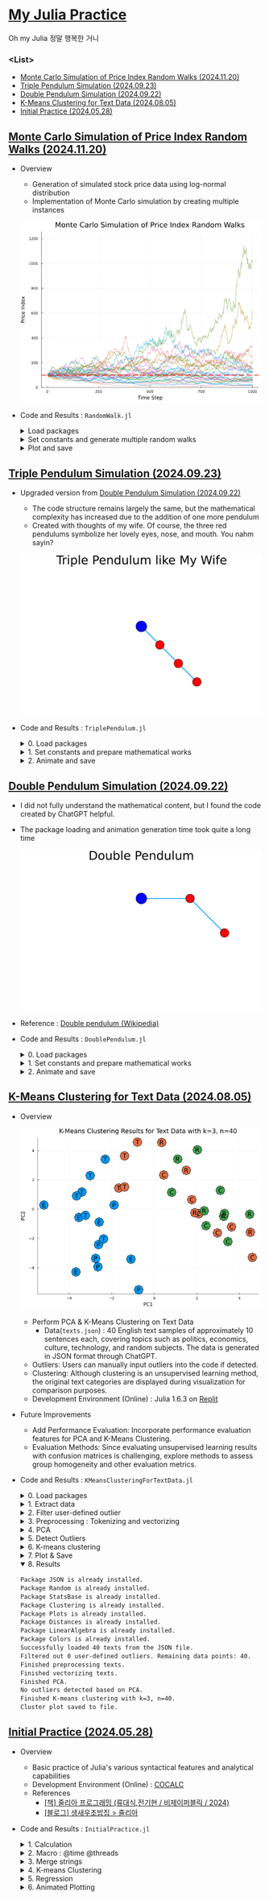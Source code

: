 # [My Julia Practice](/README.md#julia)

Oh my Julia 정말 행복한 거니


### \<List>

- [Monte Carlo Simulation of Price Index Random Walks (2024.11.20)](#monte-carlo-simulation-of-price-index-random-walks-20241120)
- [Triple Pendulum Simulation (2024.09.23)](#triple-pendulum-simulation-20240923)
- [Double Pendulum Simulation (2024.09.22)](#double-pendulum-simulation-20240922)
- [K-Means Clustering for Text Data (2024.08.05)](#k-means-clustering-for-text-data-20240805)
- [Initial Practice (2024.05.28)](#initial-practice-20240528)


## [Monte Carlo Simulation of Price Index Random Walks (2024.11.20)](#list)

- Overview
  - Generation of simulated stock price data using log-normal distribution
  - Implementation of Monte Carlo simulation by creating multiple instances

  ![Monte Carlo Simulation of Price Index Random Walks](./Images/random_walk.png)

- Code and Results : `RandomWalk.jl`
  <details>
    <summary>Load packages</summary>

  ```julia
  import Pkg

  # List of necessary packages
  packages = [
      "Distributions",
      "Plots"
  ]

  # Function to install a package if it's not already installed
  function install_if_needed(pkg::String)
      if !haskey(Pkg.project().dependencies, pkg)
          println("Installing package $(pkg)...")
          Pkg.add(pkg)
      end
  end

  # Install any missing packages from the list
  for pkg in packages
      install_if_needed(pkg)
  end

  @time using Distributions, Plots
  println("Packages loaded successfully.")
  ```
  </details>
  <details>
    <summary>Set constants and generate multiple random walks</summary>

  ```julia
  # Set simulation parameters
  n_steps = 1000       # Number of simulation steps
  n_simulations = 30   # Number of simulations
  initial_value = 100  # Initial price index
  μ = 0.0              # Mean of daily returns (log returns)
  σ = 0.03             # Standard deviation of daily returns (log returns)

  # Function to simulate price index random walks
  function generate_random_walk(n_steps, initial_value, μ, σ)
      returns = rand(Normal(μ, σ), n_steps)
      price_changes = exp.(cumsum(returns))
      return initial_value * price_changes
  end

  # Generate multiple random walks
  all_prices = [generate_random_walk(n_steps, initial_value, μ, σ) for _ in 1:n_simulations]
  ```
  </details>
  <details>
    <summary>Plot and save</summary>

  ```julia
  # Create the chart
  p = plot(title="Monte Carlo Simulation of Price Index Random Walks",
          xlabel="Time Step",
          ylabel="Price Index",
          legend=false,
          titlefont=font(16))

  # Plot each random walk
  for prices in all_prices
      plot!(p, 1:n_steps, prices, alpha=0.5, linewidth=1.5)
  end

  # Add a horizontal line for the initial price index
  hline!([initial_value], color=:red, linestyle=:dash, label="Initial Index", linewidth=2)

  # Customize the appearance
  plot!(p, size=(800, 600))
  plot!(p, ylims=(0, maximum([maximum(prices) for prices in all_prices]) * 1.1))

  # Save the chart
  file_name = "random_walk.png"
  savefig(p, "./Images/$(file_name)")
  println("Chart saved as $(file_name).")
  ```
  </details>


## [Triple Pendulum Simulation (2024.09.23)](#list)

- Upgraded version from [Double Pendulum Simulation (2024.09.22)](#double-pendulum-simulation-20240922)
  - The code structure remains largely the same, but the mathematical complexity has increased due to the addition of one more pendulum
  - Created with thoughts of my wife. Of course, the three red pendulums symbolize her lovely eyes, nose, and mouth. You nahm sayin?

  ![Triple Pendulum Simulation](./Images/triple_pendulum.gif)

- Code and Results : `TriplePendulum.jl`
  <details>
    <summary>0. Load packages</summary>

  ```julia
  using Pkg

  # List of necessary packages
  packages = [
      "Plots",               # For plotting the pendulum and animation
      "DifferentialEquations",# To solve the differential equations of motion
      "StaticArrays"          # For efficient small array operations
  ]

  # Function to install a package if it's not already installed
  function install_if_needed(pkg::String)
      if !haskey(Pkg.project().dependencies, pkg)
          println("Installing package $pkg...")
          Pkg.add(pkg)
      end
  end

  # Install any missing packages from the list
  for pkg in packages
      install_if_needed(pkg)
  end

  @time using Plots, DifferentialEquations, StaticArrays
  println("Packages loaded successfully.")
  ```
  </details>
  <details>
    <summary>1. Set constants and prepare mathematical works</summary>

  ```julia
  # Physical constants for the triple pendulum system
  g = 9.81   # Gravitational acceleration (m/s^2)
  L1, L2, L3 = 1.0, 1.0, 1.0   # Lengths of the rods (meters)
  m1, m2, m3 = 0.8, 1.0, 1.2   # Masses of the bobs (kg)

  # Equations of motion for the triple pendulum system
  function triple_pendulum!(du, u, p, t)
      θ1, θ2, θ3, ω1, ω2, ω3 = u   # Unpack current state variables
      Δθ12 = θ2 - θ1               # Angle difference between pendulums 1 and 2
      Δθ23 = θ3 - θ2               # Angle difference between pendulums 2 and 3

      # Denominators in the equations of motion, ensuring no division by zero
      denominator1 = (m1 + m2 + m3) * L1 - m2 * L1 * cos(Δθ12)^2 - m3 * L1 * cos(Δθ12)^2
      denominator2 = (m2 + m3) * L2 - m3 * L2 * cos(Δθ23)^2
      denominator3 = m3 * L3

      # First three components: angular velocities
      du[1] = ω1
      du[2] = ω2
      du[3] = ω3

      # Next three components: angular accelerations based on the equations of motion
      du[4] = (-g * (m1 + m2 + m3) * sin(θ1) - m2 * L2 * ω2^2 * sin(Δθ12) - m3 * L2 * ω2^2 * sin(Δθ12)) / denominator1
      du[5] = (-g * (m2 + m3) * sin(θ2) - m3 * L3 * ω3^2 * sin(Δθ23)) / denominator2
      du[6] = (-g * m3 * sin(θ3)) / denominator3
  end

  # Initial conditions: [θ1, θ2, θ3, ω1, ω2, ω3]
  # Pendulum angles are π/4 radians, and angular velocities are 0.
  u0 = [π/4, π/4, π/4, 0.0, 0.0, 0.0]

  # Time span for the simulation (0 to 40 seconds)
  tspan = (0.0, 40.0)

  # Define the ODE problem using the triple_pendulum! function
  prob = ODEProblem(triple_pendulum!, u0, tspan)

  # Solve the ODE with time step control, adjusting for small errors
  sol = solve(prob, Tsit5(), reltol=1e-8, abstol=1e-8, saveat=0.05)

  # Lists to store the trajectory of the third pendulum bob
  x3_traj = []
  y3_traj = []
  ```
  </details>
  <details>
    <summary>2. Animate and save</summary>

  ```julia
  # Frame rate for the animation
  fps = 30  # frames per second
  # Determine how many solution steps to skip to achieve desired fps
  frame_skip = max(Int(floor(length(sol.t) / (fps * (tspan[2] - tspan[1])))), 1)

  println("Creating the animation...")

  # Measure the time taken to create the animation
  @time begin
      anim = @animate for i in 1:frame_skip:length(sol.t)
          # Unpack the angles at the i-th time step
          θ1 = sol[i][1]
          θ2 = sol[i][2]
          θ3 = sol[i][3]

          # Calculate the positions of the pendulum bobs
          x1 = L1 * sin(θ1)
          y1 = -L1 * cos(θ1)
          x2 = x1 + L2 * sin(θ2)
          y2 = y1 - L2 * cos(θ2)
          x3 = x2 + L3 * sin(θ3)
          y3 = y2 - L3 * cos(θ3)

          # Save the position of the third pendulum bob for plotting its trajectory
          push!(x3_traj, x3)
          push!(y3_traj, y3)

          # Plot the pendulum configuration
          plot(legend=false, aspect_ratio=:equal, xlims=(-3.2, 3.2), ylims=(-3.2, 2.2), grid=false, framestyle=:none)
          plot!([0, x1, x2, x3], [0, y1, y2, y3], linewidth=2, label="")
          scatter!([x1, x2, x3], [y1, y2, y3], markercolor=:red, markersize=12)
          scatter!([0], [0], markercolor=:blue, markersize=15)

          # Plot the trajectory of the third pendulum bob
          plot!(x3_traj, y3_traj, linewidth=1, color=:grey)

          # Add title and adjust font size
          title!("Triple Pendulum like My Wife")
          plot!(titlefont = font(20))

          # Hide axis labels but keep the axes visible
          plot!(xlabel="", ylabel="", xticks=:none, yticks=:none)
      end
  end

  # Save the animation as a gif file
  filename = "triple_pendulum.gif"
  gif(anim, filename, fps=fps)
  ```
  </details>


## [Double Pendulum Simulation (2024.09.22)](#list)

- I did not fully understand the mathematical content, but I found the code created by ChatGPT helpful.
- The package loading and animation generation time took quite a long time

  ![Double Pendulum Simulation](./Images/double_pendulum.gif)

- Reference : [Double pendulum (Wikipedia)](https://en.wikipedia.org/wiki/Double_pendulum)
- Code and Results : `DoublePendulum.jl`
  <details>
    <summary>0. Load packages</summary>

  ```julia
  using Pkg

  # List of packages to check and install
  packages = [
      "Plots",
      "DifferentialEquations",
      "StaticArrays"
  ]

  # Function to install packages if they are not already installed
  function install_if_needed(pkg::String)
      if !haskey(Pkg.project().dependencies, pkg)
          println("Installing package: $pkg...")
          Pkg.add(pkg)
      end
  end

  # Install missing packages
  for pkg in packages
      install_if_needed(pkg)
  end

  @time using Plots, DifferentialEquations, StaticArrays
  println("Packages loaded successfully.")
  ```
  </details>
  <details>
    <summary>1. Set constants and prepare mathematical works</summary>

  ```julia
  # Physical constants
  g = 9.81    # Acceleration due to gravity (m/s^2)
  L1 = 1.0    # Length of the first rod (m)
  L2 = 1.0    # Length of the second rod (m)
  m1 = 1.0    # Mass of the first pendulum bob (kg)
  m2 = 1.0    # Mass of the second pendulum bob (kg)

  # Equations of motion for the double pendulum
  function double_pendulum!(du, u, p, t)
      θ1, θ2, ω1, ω2 = u
      Δθ = θ2 - θ1
      denominator1 = (m1 + m2) * L1 - m2 * L1 * cos(Δθ)^2
      denominator2 = (L2 / L1) * denominator1

      du[1] = ω1
      du[2] = ω2
      du[3] = (m2 * L1 * ω1^2 * sin(Δθ) * cos(Δθ) + m2 * g * sin(θ2) * cos(Δθ) + 
                m2 * L2 * ω2^2 * sin(Δθ) - (m1 + m2) * g * sin(θ1)) / denominator1
      du[4] = (-m2 * L2 * ω2^2 * sin(Δθ) * cos(Δθ) + (m1 + m2) * (g * sin(θ1) * cos(Δθ) - 
                L1 * ω1^2 * sin(Δθ) - g * sin(θ2))) / denominator2
  end

  # Initial conditions: [θ1, θ2, ω1, ω2] (angles in radians, angular velocities)
  u0 = [π/2, π/4, 0.0, 0.0]

  # Time span for simulation (extended time)
  tspan = (0.0, 40.0)  # Increased duration

  # Define the problem
  prob = ODEProblem(double_pendulum!, u0, tspan)

  # Solve the problem with time step control
  sol = solve(prob, Tsit5(), reltol=1e-8, abstol=1e-8, saveat=0.05)

  # Store the trajectory of the second pendulum bob
  x2_traj = []
  y2_traj = []
  ```
  </details>
  <details>
    <summary>2. Animate and save</summary>

  ```julia
  # Create an animation
  fps = 30  # Frames per second
  frame_skip = max(Int(floor(length(sol.t) / (fps * (tspan[2] - tspan[1])))), 1)

  println("Creating animation...")

  # Measure the time taken to create the animation
  @time begin
      anim = @animate for i in 1:frame_skip:length(sol.t)
          θ1 = sol[i][1]
          θ2 = sol[i][2]

          # Coordinates of the pendulum bobs
          x1 = L1 * sin(θ1)
          y1 = -L1 * cos(θ1)
          x2 = x1 + L2 * sin(θ2)
          y2 = y1 - L2 * cos(θ2)

          # Save second pendulum's position
          push!(x2_traj, x2)
          push!(y2_traj, y2)

          # Plot the double pendulum with fixed range, no grid, and axis
          plot(legend=false, aspect_ratio=:equal, xlims=(-2.2, 2.2), ylims=(-2.2, 0.7), grid=false, framestyle=:none)
          plot!([0, x1, x2], [0, y1, y2], linewidth=2, label="")
          scatter!([x1, x2], [y1, y2], markercolor=:red, markersize=12)
          scatter!([0], [0], markercolor=:blue, markersize=15)

          # Plot the solid line trajectory of the second pendulum
          plot!(x2_traj, y2_traj, linewidth=1, color=:grey)

          # Title and axis customization
          title!("Double Pendulum")
          plot!(titlefont = font(20))  # Set title font size

          plot!(xlabel="", ylabel="", xticks=:none, yticks=:none)  # Hide axis labels but keep axes
      end
  end

  # Save the animation as a gif
  filename = "double_pendulum.gif"
  gif(anim, filename, fps=fps)
  ```
  </details>


## [K-Means Clustering for Text Data (2024.08.05)](#list)

- Overview

  ![K-Means Clustering For Text Data](./Images/text_kmeans.png)

  - Perform PCA & K-Means Clustering on Text Data
    - Data(`texts.json`) : 40 English text samples of approximately 10 sentences each, covering topics such as politics, economics, culture, technology, and random subjects. The data is generated in JSON format through ChatGPT.
  - Outliers: Users can manually input outliers into the code if detected.
  - Clustering: Although clustering is an unsupervised learning method, the original text categories are displayed during visualization for comparison purposes.
  - Development Environment (Online) : Julia 1.6.3 on [Replit](https://replit.com/)
- Future Improvements
  - Add Performance Evaluation: Incorporate performance evaluation features for PCA and K-Means Clustering.
  - Evaluation Methods: Since evaluating unsupervised learning results with confusion matrices is challenging, explore methods to assess group homogeneity and other evaluation metrics.
- Code and Results : `KMeansClusteringForTextData.jl`
  <details>
    <summary>0. Load packages</summary>

  ```julia
  using Pkg

  # Check and install required packages if not already installed
  function install_if_needed(pkg::String)
      """
      Checks if a package is installed. If not, installs it.
      
      # Arguments
      - `pkg::String`: The name of the package to check and install.
      """
      if !haskey(Pkg.project().dependencies, pkg)
          println("Installing package $pkg...")
          Pkg.add(pkg)
      else
          println("Package $pkg is already installed.")
      end
  end

  # List of packages to check and install
  packages = [
      "JSON",
      "Random",
      "StatsBase",
      "Clustering",
      "Plots",
      "Distances",
      "LinearAlgebra",
      "Colors"
  ]

  # Install missing packages
  for pkg in packages
      install_if_needed(pkg)
  end

  using JSON
  using Random
  using StatsBase
  using Clustering
  using Plots
  using Distances
  using LinearAlgebra
  using Colors
  ```
  </details>
  <details>
    <summary>1. Extract data</summary>

  ```julia
  # Load texts from a JSON file
  function load_texts_from_json(file_path::String)
      """
      Loads text data from a JSON file.
      
      # Arguments
      - `file_path::String`: The path to the JSON file.
      
      # Returns
      - A list of text data from the JSON file.
      """
      data = JSON.parsefile(file_path)
      return data["texts"]
  end

  texts_data = load_texts_from_json("texts.json")
  println("Successfully loaded $(length(texts_data)) texts from the JSON file.")

  # Extract contents and categories from the text data
  indices = [item["index"] for item in texts_data]
  contents = [item["content"] for item in texts_data]
  categories = [item["category"] for item in texts_data]
  ```
  </details>
  <details>
    <summary>2. Filter user-defined outlier</summary>

  ```julia
  # Function to filter outliers
  function filter_outliers(X, indices_to_exclude)
      """
      Filters out specified outlier indices from the dataset.

      # Arguments
      - `X::Matrix{Float64}`: The dataset matrix.
      - `indices_to_exclude::Vector{Int}`: Indices of outliers to exclude.

      # Returns
      - A matrix with outliers filtered out.
      """
      return hcat([X[:, i] for i in 1:size(X, 2) if i ∉ indices_to_exclude]...)
  end

  # User-defined outlier indices (for further adjustments)
  user_outlier_indices = []

  # Filter contents and categories based on filtered_indices
  filtered_indices = vec(filter_outliers(reshape(indices, 1, length(indices)), user_outlier_indices))
  filtered_contents = [contents[i] for i in filtered_indices]
  filtered_categories = [categories[i] for i in filtered_indices]
  println("Filtered out $(length(user_outlier_indices)) user-defined outliers. Remaining data points: $(length(filtered_indices)).")
  ```
  </details>
  <details>
    <summary>3. Preprocessing : Tokenizing and vectorizing</summary>

  ```julia
  # Preprocess text by tokenizing and lowercasing
  function preprocess(text)
      """
      Preprocesses text by splitting into words and converting to lowercase.
      
      # Arguments
      - `text::String`: The text to preprocess.
      
      # Returns
      - A list of words from the preprocessed text.
      """
      words = split(lowercase(text), r"[^\w]+")
      filter!(word -> word != "", words)
      return words
  end

  # Create a corpus from the contents
  corpus = [preprocess(text) for text in filtered_contents]
  vocab = unique(reduce(vcat, corpus))
  println("Finished preprocessing texts.")

  # Convert text to vectors based on vocabulary
  function vectorize(text, vocab)
      """
      Converts a list of words to a vector based on the given vocabulary.

      # Arguments
      - `text::Vector{String}`: The list of words to vectorize.
      - `vocab::Vector{String}`: The vocabulary to use for vectorization.

      # Returns
      - A vector representing the frequency of each word in the vocabulary.
      """
      counts = countmap(text)
      return [get(counts, word, 0) for word in vocab]
  end

  # Vectorize all texts
  vectors = [vectorize(text, vocab) for text in corpus]
  X = hcat(vectors...)
  println("Finished vectorizing texts.")
  ```
  </details>
  <details>
    <summary>4. PCA</summary>

  ```julia
  # Perform PCA for dimensionality reduction
  function pca(X; k=2)
      """
      Applies Principal Component Analysis (PCA) for dimensionality reduction.

      # Arguments
      - `X::Matrix{Float64}`: The data matrix to reduce.
      - `k::Int`: The number of principal components to keep (default is 2).

      # Returns
      - A matrix with reduced dimensions based on PCA.
      """
      X_centered = X .- mean(X, dims=2)
      cov_matrix = X_centered * X_centered' / (size(X, 2) - 1)
      eigenvalues, eigenvectors = eigen(cov_matrix)
      sorted_indices = sortperm(eigenvalues, rev=true)
      top_indices = sorted_indices[1:k]
      return eigenvectors[:, top_indices]' * X_centered
  end

  # Perform PCA
  X_reduced = pca(X; k=2)
  println("Finished PCA.")
  ```
  </details>
  <details>
    <summary>5. Detect Outliers</summary>

  ```julia
  # Detect outliers from PCA results
  function detect_outliers_pca(X_reduced; iqr_multiplier=1.5)
      """
      Detects outliers based on the PCA results using IQR.

      # Arguments
      - `X_reduced::Matrix{Float64}`: The PCA-reduced data matrix.
      - `iqr_multiplier::Float64`: The multiplier for IQR to determine outliers.

      # Returns
      - Indices of the detected outliers.
      """
      n = size(X_reduced, 2)
      outlier_indices = Int[]

      for j in 1:size(X_reduced, 1)
          pc_values = X_reduced[j, :]
          q1 = quantile(pc_values, 0.25)
          q3 = quantile(pc_values, 0.75)
          iqr = q3 - q1
          lower_bound = q1 - iqr_multiplier * iqr
          upper_bound = q3 + iqr_multiplier * iqr
          outlier_indices_for_pc = findall(x -> x < lower_bound || x > upper_bound, pc_values)
          append!(outlier_indices, outlier_indices_for_pc)
      end

      return unique(outlier_indices)
  end

  # Function to print outlier texts
  function print_outlier_texts(texts, indices)
      """
      Prints the indices and truncated contents of texts that are considered outliers.

      # Arguments
      - `texts::Vector{String}`: The list of text contents.
      - `indices::Vector{Int}`: Indices of texts that are considered outliers.
      """
      if length(indices) > 0
          println("Detected outliers based on PCA:")
          for index in indices
              text = texts[index]
              truncated_text = length(text) > 50 ? text[1:50] * " ……" : text
              println("  Index $(filtered_indices[index]): $truncated_text")
          end
      else
          println("No outliers detected based on PCA.")
      end
  end

  # Detect outliers from PCA results
  outlier_indices = detect_outliers_pca(X_reduced)

  # Print detected outliers
  print_outlier_texts(filtered_contents, outlier_indices)
  ```
  </details>
  <details>
    <summary>6. K-means clustering</summary>

  ```julia
  # Perform K-means clustering
  function perform_kmeans(X, k; distance=Euclidean())
      """
      Performs K-means clustering on the data matrix.

      # Arguments
      - `X::Matrix{Float64}`: The data matrix to cluster.
      - `k::Int`: The number of clusters.
      - `distance::Function`: The distance function to use (default is Euclidean).

      # Returns
      - A Clustering.KMeans result.
      """
      return kmeans(X, k; distance=distance)
  end

  k = 3  # Set the desired number of clusters
  result = perform_kmeans(X, k)
  labels = result.assignments
  println("Finished K-means clustering with k=$k, n=$(length(filtered_indices)).")
  ```
  </details>
  <details>
    <summary>7. Plot & Save</summary>

  ```julia
  # Map categories to marker initials
  category_to_initial = Dict(
      "politics" => "P",
      "economics" => "E",
      "culture" => "C",
      "technology" => "T",
      "random" => "R"
  )
  marker_initials = [category_to_initial[category] for category in filtered_categories]

  # Plot clusters with category initials
  function save_clusters_plot(X_reduced, labels, marker_initials, k, filename="text_kmeans.png")
      """
      Saves a scatter plot of clustered data with category initials.

      # Arguments
      - `X_reduced::Matrix{Float64}`: The data matrix with reduced dimensions.
      - `labels::Vector{Int}`: Cluster labels for each data point.
      - `marker_initials::Vector{String}`: Initials representing categories.
      - `k::Int`: The number of clusters.
      - `filename::String`: The file name to save the plot (default is "text_kmeans.png").
      """
      p = scatter(X_reduced[1, :], X_reduced[2, :], group=labels, color=labels, 
                  legend=false, marker=:o, markersize=10,  # Adjust marker size here
                  title="K-Means Clustering Results for Text Data with k=$k, n=$(length(filtered_indices))",
                  xlabel="PC1", ylabel="PC2", size=(800, 600))

      # Add text annotations for category initials
      scatter!(X_reduced[1, :], X_reduced[2, :], marker=:o, markersize=15, color=labels)
      for i in 1:size(X_reduced, 2)
          annotate!(
              X_reduced[1, i],
              X_reduced[2, i],
              text(marker_initials[i])
          )
      end

      savefig(filename)
  end

  # Plot clusters with category initials
  save_clusters_plot(X_reduced, labels, marker_initials, k)
  println("Cluster plot saved to file.")
  ```
  </details>
  <details open="">
    <summary>8. Results</summary>

  ```txt
  Package JSON is already installed.
  Package Random is already installed.
  Package StatsBase is already installed.
  Package Clustering is already installed.
  Package Plots is already installed.
  Package Distances is already installed.
  Package LinearAlgebra is already installed.
  Package Colors is already installed.
  Successfully loaded 40 texts from the JSON file.
  Filtered out 0 user-defined outliers. Remaining data points: 40.
  Finished preprocessing texts.
  Finished vectorizing texts.
  Finished PCA.
  No outliers detected based on PCA.
  Finished K-means clustering with k=3, n=40.
  Cluster plot saved to file.
  ```
  </details>


## [Initial Practice (2024.05.28)](#list)

- Overview
  - Basic practice of Julia's various syntactical features and analytical capabilities
  - Development Environment (Online) : [COCALC](https://cocalc.com/)
  - References
    - [[책] 줄리아 프로그래밍 (류대식,전기현 / 비제이퍼블릭 / 2024)](https://search.shopping.naver.com/book/catalog/47287220619)
    - [[블로그] 생새우초밥집 > 줄리아](https://freshrimpsushi.github.io/ko/categories/줄리아/)
- Code and Results : `InitialPractice.jl`
  <details>
    <summary>1. Calculation</summary>

  ```julia
  println(1 + 20 + 4)
  println(+(1, 20, 4))
  println()

  x = 2
  println(2x)
  println()

  for i ∈ 0:0.2:2
      println("sin^2($i π) + cos^2($i π) = ", sin(i * π)^2 + cos(i * π)^2)
  end
  # What is the difference between sin() and sin.()?
  ```
  ```txt
  25
  25

  4

  sin^2(0.0 π) + cos^2(0.0 π) = 1.0

  sin^2(0.2 π) + cos^2(0.2 π) = 1.0
  sin^2(0.4 π) + cos^2(0.4 π) = 0.9999999999999999
  sin^2(0.6 π) + cos^2(0.6 π) = 1.0
  sin^2(0.8 π) + cos^2(0.8 π) = 1.0
  sin^2(1.0 π) + cos^2(1.0 π) = 1.0
  sin^2(1.2 π) + cos^2(1.2 π) = 0.9999999999999999
  sin^2(1.4 π) + cos^2(1.4 π) = 1.0
  sin^2(1.6 π) + cos^2(1.6 π) = 1.0
  sin^2(1.8 π) + cos^2(1.8 π) = 1.0000000000000002
  sin^2(2.0 π) + cos^2(2.0 π) = 1.0
  ```
  </details>
  <details>
    <summary>2. Macro : @time @threads</summary>

  ```julia
  using Base.Threads


  # 2.1 @time

  x = zeros(3)

  @time for i ∈ 1:10_000
      x += rand(3)
  end
  println()


  # 2.2 @threads

  Threads.nthreads() = 16                    # no physical multi-core
  println(Threads.nthreads())
  println()

  @time for i ∈ 1:20
      print(i, " ")
  end
  println()

  @time @threads for i ∈ 1:20
      print(i, " ")
  end
  println()
  ```
  ```txt
    0.107893 seconds (148.09 k allocations: 10.412 MiB, 99.20% compilation time)

  16

  1 2 3 4 5 6 7 8 9 10 11 12 13 14 15 16 17 18 19 20 
    0.000255 seconds (462 allocations: 11.062 KiB)

  1 2 3 4 5 6 7 8 9 10 11 12 13 14 15 16 17 18 19 20 
    0.182614 seconds (39.54 k allocations: 2.568 MiB, 95.79% compilation time)
  ```
  </details>
  <details>
    <summary>3. Merge strings</summary>

  ```julia
  println(join(["Hello", "World"], ""))
  println("Hello" * "World")
  ```
  ```txt
  HelloWorld
  HelloWorld
  ```
  </details>
  <details>
    <summary>4. K-means Clustering</summary>

  ```julia
  # https://freshrimpsushi.github.io/ko/posts/3572/

  using RDatasets, Clustering, Plots

  # RDatasets.datasets()                                     # list datasets in RDatasets
  data = dataset("datasets", "iris")[:, 1:4]
  data = Array(data)'

  results = kmeans(data, 3, display=:iter)
  println()
  println(results.centers)
  println()
  println(results.counts)
  println()

  names = ["sepallength", "sepalwidth"]                      # hope to call them from the dataset but ……
  markers = [:circle, :utriangle, :xcross]

  p = plot(dpi = 300, legend = :none)
  for i in 1:3
      i_cluster = findall(x -> x == i, results.assignments)
      scatter!(
          p, data[1, i_cluster], data[2, i_cluster],
          marker = markers[i],
          ms = 6,
          xlabel = names[1],
          ylabel = names[2]
      )
  end
  display(p)

  png(p, "Images/iris_kmeans.png")
  ```
  ```txt
    Iters               objv        objv-change | affected 
  -------------------------------------------------------------
        0       1.577500e+02
        1       9.988221e+01      -5.786779e+01 |        2
        2       8.774180e+01      -1.214041e+01 |        2
        3       8.495218e+01      -2.789621e+00 |        2
        4       8.401278e+01      -9.394005e-01 |        2
        5       8.304698e+01      -9.657970e-01 |        2
        6       8.174960e+01      -1.297380e+00 |        2
        7       8.080638e+01      -9.432261e-01 |        2
        8       7.987358e+01      -9.327962e-01 |        2
        9       7.934436e+01      -5.292157e-01 |        2
       10       7.892131e+01      -4.230544e-01 |        2
       11       7.885567e+01      -6.564390e-02 |        0
       12       7.885567e+01       0.000000e+00 |        0
  K-means converged with 12 iterations (objv = 78.85566582597659)

  [6.853846153846153 5.005999999999999 5.88360655737705; 3.0769230769230766 3.428000000000001 2.740983606557377; 5.715384615384615 1.4620000000000002 4.388524590163935; 2.053846153846153 0.2459999999999999 1.4344262295081966]

  [39, 50, 61]
  ```
  ![K-means Clustering](./Images/iris_kmeans.png)
  </details>
  <details>
    <summary>5. Regression</summary>

  ```julia
  # https://freshrimpsushi.github.io/ko/posts/2493/#fn:1

  using GLM, RDatasets

  faithful = dataset("datasets", "faithful")

  out1 = lm(@formula(Waiting ~ Eruptions), faithful)
  ```
  ```txt
  StatsModels.TableRegressionModel{LinearModel{GLM.LmResp{Vector{Float64}}, GLM.DensePredChol{Float64, LinearAlgebra.CholeskyPivoted{Float64, Matrix{Float64}, Vector{Int64}}}}, Matrix{Float64}}

  Waiting ~ 1 + Eruptions

  Coefficients:
  ───────────────────────────────────────────────────────────────────────
                Coef.  Std. Error      t  Pr(>|t|)  Lower 95%  Upper 95%
  ───────────────────────────────────────────────────────────────────────
  (Intercept)  33.4744    1.15487   28.99    <1e-84    31.2007    35.7481
  Eruptions    10.7296    0.314753  34.09    <1e-99    10.11      11.3493
  ───────────────────────────────────────────────────────────────────────
  ```
  </details>
  <details>
    <summary>6. Animated Plotting</summary>

  ```julia
  # https://freshrimpsushi.github.io/ko/posts/3556/

  using Plots

  θ = range(0, 2π, length=100)
  x = sin.(2θ * 2)
  y = cos.(2θ * 2)
  z = θ

  anim = @animate for i ∈ 0:3:360
      plot(x, y, z, xlabel="x", ylabel="y", zlabel="z", camera=(i,30), title="azimuth = $i")
  end
  gif(anim, "Images/helix.gif", fps=50)
  ```
  ```txt
  [ Info: Saved animation to /home/user/helix.gif
  ```
  ![helix](./Images/helix.gif)
  </details>
